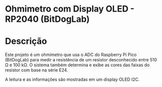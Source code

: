 # Ohmimetro com Display OLED - RP2040 (BitDogLab)

# Descrição

Este projeto é um ohmímetro que usa o ADC do Raspberry Pi Pico (BitDogLab) para medir a resistência de um resistor desconhecido entre 510 Ω e 100 kΩ.
O sistema também determina e exibe as cores das faixas do resistor com base na série E24.

A leitura e as informações são mostradas em um display OLED I2C.
